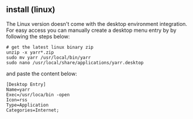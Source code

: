 ## install (linux)

The Linux version doesn't come with the desktop environment integration.
For easy access you can manually create a desktop menu entry by
by following the steps below:

    # get the latest linux binary zip
    unzip -x yarr*.zip
    sudo mv yarr /usr/local/bin/yarr
    sudo nano /usr/local/share/applications/yarr.desktop

and paste the content below:

    [Desktop Entry]
    Name=yarr
    Exec=/usr/loca/bin -open
    Icon=rss
    Type=Application
    Categories=Internet;
